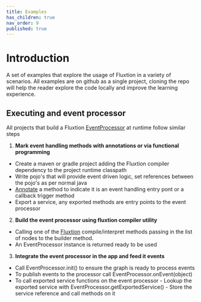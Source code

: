 ```yaml
---
title: Examples
has_children: true
nav_order: 9
published: true
---
```


# Introduction

A set of examples that explore the usage of Fluxtion in a variety of scenarios. All examples are on github as a single 
project, cloning the repo will help the reader explore the code locally and improve the learning experience.

## Executing and event processor

All projects that build a Fluxtion [EventProcessor]({{site.EventProcessor_link}}) at runtime follow similar steps

1. **Mark event handling methods with annotations or via functional programming**
  - Create a maven or gradle project adding the Fluxtion compiler dependency to the project runtime classpath
  - Write pojo's that will provide event driven logic, set references between the pojo's as per normal java
  - [Annotate]({{site.fluxtion_src_runtime}}/annotations/) a method to indicate it is an event handling entry pont or a callback trigger method
  - Export a service, any exported methods are entry points to the event processor
2.  **Build the event processor using fluxtion compiler utility**
   - Calling one of the [Fluxtion]({{site.Fluxtion_link}}) compile/interpret methods passing in the list of nodes to the builder method. 
   - An EventProcessor instance is returned ready to be used
3. **Integrate the event processor in the app and feed it events**
  - Call EventProcessor.init() to ensure the graph is ready to process events
  - To publish events to the processor call EventProcessor.onEvent(object)
  - To call exported service functions on the event processor
        - Lookup the exported service with EventProcessor.getExportedService()
        - Store the service reference and call methods on it
